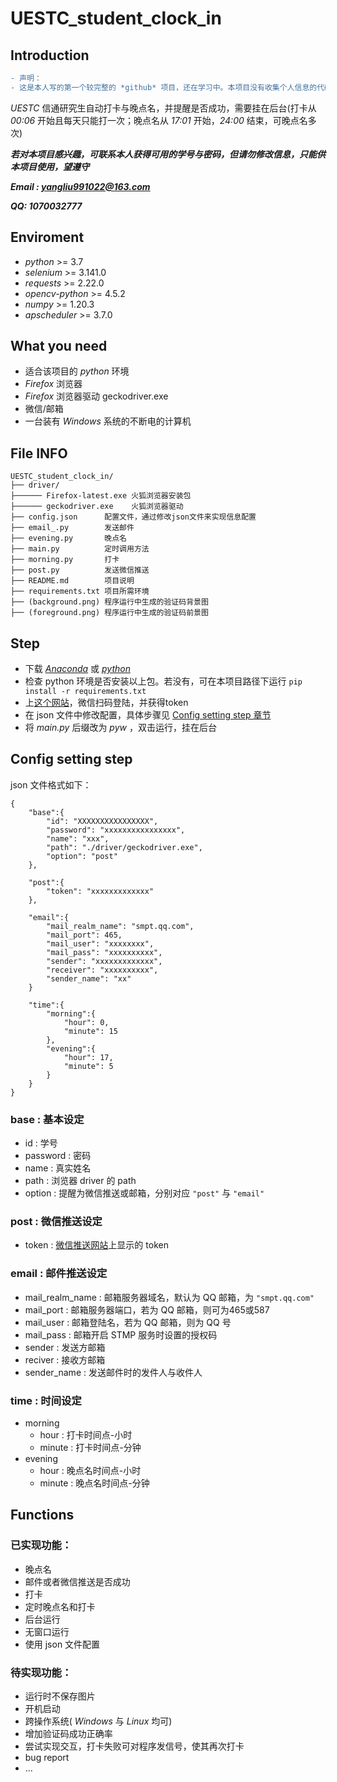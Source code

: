 # UESTC_student_clock_in

## Introduction

```diff
- 声明：
- 这是本人写的第一个较完整的 *github* 项目，还在学习中。本项目没有收集个人信息的代码和接口，如要使用请放心使用。且本项目编写初衷是学习，并非是逃离国家疫情监管，我永远支持国家疫情监管措施。
```

*UESTC* 信通研究生自动打卡与晚点名，并提醒是否成功，需要挂在后台(打卡从 *00:06* 开始且每天只能打一次；晚点名从 *17:01* 开始，*24:00* 结束，可晚点名多次)


***若对本项目感兴趣，可联系本人获得可用的学号与密码，但请勿修改信息，只能供本项目使用，望遵守***

***Email : yangliu991022@163.com***

***QQ: 1070032777***



## Enviroment

- *python* >= 3.7
- *selenium* >= 3.141.0
- *requests* >= 2.22.0
- *opencv-python* >= 4.5.2
- *numpy* >= 1.20.3
- *apscheduler* >= 3.7.0


## What you need

- 适合该项目的 *python* 环境
- *Firefox* 浏览器
- *Firefox* 浏览器驱动 geckodriver.exe
- 微信/邮箱
- 一台装有 *Windows* 系统的不断电的计算机


## File INFO
```
UESTC_student_clock_in/
├── driver/
├────── Firefox-latest.exe 火狐浏览器安装包
├────── geckodriver.exe    火狐浏览器驱动
├── config.json      配置文件，通过修改json文件来实现信息配置
├── email_.py        发送邮件
├── evening.py       晚点名
├── main.py          定时调用方法
├── morning.py       打卡
├── post.py          发送微信推送
├── README.md        项目说明
├── requirements.txt 项目所需环境
├── (background.png) 程序运行中生成的验证码背景图
├── (foreground.png) 程序运行中生成的验证码前景图
```
## Step
- 下载 [*Anaconda*](https://www.anaconda.com/) 或 [*python*](https://www.python.org/)
- 检查 python 环境是否安装以上包。若没有，可在本项目路径下运行 ```pip install -r requirements.txt```
- 上[这个网站](http://pushplus.hxtrip.com/)，微信扫码登陆，并获得token
- 在 json 文件中修改配置，具体步骤见 [Config setting step 章节](#config-setting)
- 将 *main.py* 后缀改为 *pyw* ，双击运行，挂在后台

## <span id="config-setting">Config setting step</span>
json 文件格式如下：
```
{
    "base":{
        "id": "XXXXXXXXXXXXXXXX",
        "password": "xxxxxxxxxxxxxxxx",
        "name": "xxx",
        "path": "./driver/geckodriver.exe",
        "option": "post"
    },

    "post":{
        "token": "xxxxxxxxxxxxx"
    },

    "email":{
        "mail_realm_name": "smpt.qq.com",
        "mail_port": 465,
        "mail_user": "xxxxxxxx",
        "mail_pass": "xxxxxxxxxx",
        "sender": "xxxxxxxxxxxxx",
        "receiver": "xxxxxxxxxx",
        "sender_name": "xx"
    }

    "time":{
        "morning":{
            "hour": 0,
            "minute": 15
        },
        "evening":{
            "hour": 17,
            "minute": 5
        }
    }
}
```

### **base : 基本设定**
- id : 学号
- password : 密码
- name : 真实姓名
- path : 浏览器 driver 的 path
- option : 提醒为微信推送或邮箱，分别对应 ```"post"``` 与 ```"email"```

### **post : 微信推送设定**
- token : [微信推送网站](http://pushplus.hxtrip.com/message)上显示的 token

### **email : 邮件推送设定**
- mail_realm_name : 邮箱服务器域名，默认为 QQ 邮箱，为 ```"smpt.qq.com"```
- mail_port : 邮箱服务器端口，若为 QQ 邮箱，则可为465或587
- mail_user : 邮箱登陆名，若为 QQ 邮箱，则为 QQ 号
- mail_pass : 邮箱开启 STMP 服务时设置的授权码
- sender : 发送方邮箱
- reciver : 接收方邮箱
- sender_name : 发送邮件时的发件人与收件人

### **time : 时间设定**
- morning
    - hour : 打卡时间点-小时
    - minute : 打卡时间点-分钟
- evening
    - hour : 晚点名时间点-小时
    - minute : 晚点名时间点-分钟

## Functions

### 已实现功能：
- 晚点名
- 邮件或者微信推送是否成功
- 打卡
- 定时晚点名和打卡
- 后台运行
- 无窗口运行
- 使用 json 文件配置

### 待实现功能：

- 运行时不保存图片
- 开机启动
- 跨操作系统( *Windows* 与 *Linux* 均可)
- 增加验证码成功正确率
- 尝试实现交互，打卡失败可对程序发信号，使其再次打卡
- bug report
- ...

